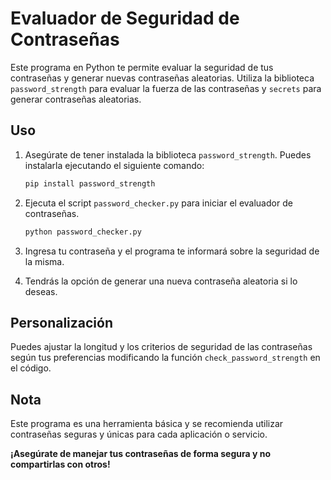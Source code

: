 # Evaluador de Seguridad de Contraseñas

Este programa en Python te permite evaluar la seguridad de tus contraseñas y generar nuevas contraseñas aleatorias. Utiliza la biblioteca `password_strength` para evaluar la fuerza de las contraseñas y `secrets` para generar contraseñas aleatorias.

## Uso

1. Asegúrate de tener instalada la biblioteca `password_strength`. Puedes instalarla ejecutando el siguiente comando:

    ```bash
    pip install password_strength
    ```

2. Ejecuta el script `password_checker.py` para iniciar el evaluador de contraseñas.

    ```bash
    python password_checker.py
    ```

3. Ingresa tu contraseña y el programa te informará sobre la seguridad de la misma.

4. Tendrás la opción de generar una nueva contraseña aleatoria si lo deseas.

## Personalización

Puedes ajustar la longitud y los criterios de seguridad de las contraseñas según tus preferencias modificando la función `check_password_strength` en el código.

## Nota

Este programa es una herramienta básica y se recomienda utilizar contraseñas seguras y únicas para cada aplicación o servicio.

**¡Asegúrate de manejar tus contraseñas de forma segura y no compartirlas con otros!**
